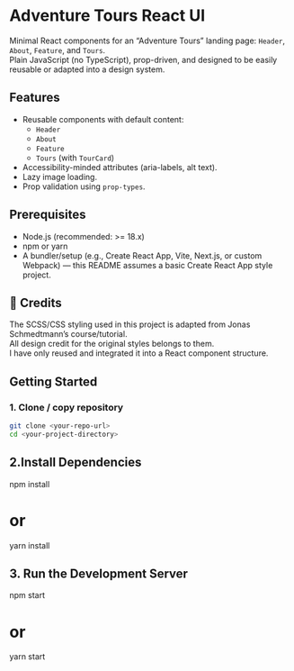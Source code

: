 # Adventure Tours React UI

Minimal React components for an “Adventure Tours” landing page: `Header`, `About`, `Feature`, and `Tours`.  
Plain JavaScript (no TypeScript), prop-driven, and designed to be easily reusable or adapted into a design system.

## Features

- Reusable components with default content:
  - `Header`
  - `About`
  - `Feature`
  - `Tours` (with `TourCard`)
- Accessibility-minded attributes (aria-labels, alt text).
- Lazy image loading.
- Prop validation using `prop-types`.

## Prerequisites

- Node.js (recommended: >= 18.x)
- npm or yarn
- A bundler/setup (e.g., Create React App, Vite, Next.js, or custom Webpack) — this README assumes a basic Create React App style project.

## 🎨 Credits

The SCSS/CSS styling used in this project is adapted from Jonas Schmedtmann’s course/tutorial.  
All design credit for the original styles belongs to them.  
I have only reused and integrated it into a React component structure.

## Getting Started

### 1. Clone / copy repository

```bash
git clone <your-repo-url>
cd <your-project-directory>
```

## 2.Install Dependencies
npm install
# or
yarn install

## 3. Run the Development Server
npm start
# or
yarn start




